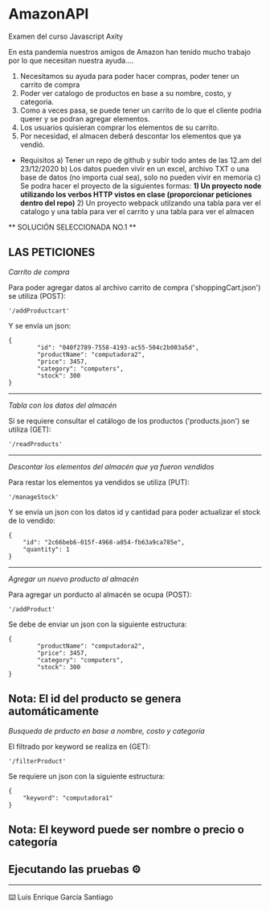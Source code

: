 # AmazonAPI
Examen del curso Javascript Axity

En esta pandemia nuestros amigos de Amazon han tenido mucho trabajo por lo que necesitan nuestra ayuda....

1) Necesitamos su ayuda para poder hacer compras, poder tener un carrito de compra
2) Poder ver catalogo de productos en base a su nombre, costo, y categoria.
3) Como a veces pasa, se puede tener un carrito de lo que el cliente podria querer y se podran agregar elementos.
3) Los usuarios quisieran comprar los elementos de su carrito.
4) Por necesidad, el almacen deberá descontar los elementos que ya vendió.

* Requisitos
a) Tener un repo de github y subir todo antes de las 12.am del 23/12/2020
b) Los datos pueden vivir en un excel, archivo TXT o una base de datos (no importa cual sea), solo no pueden vivir en memoria
c) Se podra hacer el proyecto de la siguientes formas:
    **1) Un proyecto node utilizando los verbos HTTP vistos en clase (proporcionar peticiones dentro del repo)**
    2) Un proyecto webpack utilzando una tabla para ver el catalogo y una tabla para ver el carrito y una tabla para ver el almacen
    
** SOLUCIÓN SELECCIONADA NO.1 **


## LAS PETICIONES

_Carrito de compra_

Para poder agregar datos al archivo carrito de compra ('shoppingCart.json') se utiliza (POST):
```
'/addProductcart'
```
Y se envía un json:
```
{
        "id": "040f2789-7558-4193-ac55-504c2b003a5d",
        "productName": "computadora2",
        "price": 3457,
        "category": "computers",
        "stock": 300
}
```
---


_Tabla con los datos del almacén_

Si se requiere consultar el catálogo de los productos ('products.json') se utiliza (GET):
```
'/readProducts'
```
---


_Descontar los elementos del almacén que ya fueron vendidos_

Para restar los elementos ya vendidos se utiliza (PUT):
```
'/manageStock'
```
Y se envía un json con los datos id y cantidad para poder actualizar el stock de lo vendido:
```
{
    "id": "2c66beb6-015f-4968-a054-fb63a9ca785e",
    "quantity": 1
}
```
---


_Agregar un nuevo producto al almacén_

Para agregar un porducto al almacén se ocupa (POST):
```
'/addProduct'
```
Se debe de enviar un json con la siguiente estructura:
```
{
        "productName": "computadora2",
        "price": 3457,
        "category": "computers",
        "stock": 300
}
```
Nota: El id del producto se genera automáticamente
---



_Busqueda de prducto en base a nombre, costo y categoría_

El filtrado por keyword se realiza en (GET):
```
'/filterProduct'
```
Se requiere un json con la siguiente estructura:
```
{
    "keyword": "computadora1"
}
```
Nota: El keyword puede ser nombre o precio o categoría
---




## Ejecutando las pruebas ⚙️





---
⌨️ Luis Enrique García Santiago
